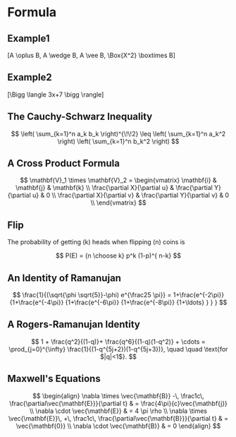 # Formula

## Example1
\[A \oplus B, A \wedge B, A \vee B, \Box{X^2} \boxtimes B\]

## Example2
\[\Bigg \langle 3x+7 \bigg \rangle\]


## The Cauchy-Schwarz Inequality

$$
\left( \sum_{k=1}^n a_k b_k \right)^{\!\!2} \leq
\left( \sum_{k=1}^n a_k^2 \right) \left( \sum_{k=1}^n b_k^2 \right)
$$

## A Cross Product Formula

$$
\mathbf{V}_1 \times \mathbf{V}_2 =
\begin{vmatrix}
  \mathbf{i}                & \mathbf{j}              & \mathbf{k} \\
  \frac{\partial X}{\partial u} & \frac{\partial Y}{\partial u} & 0 \\
  \frac{\partial X}{\partial v} & \frac{\partial Y}{\partial v} & 0 \\
\end{vmatrix}
$$


## Flip
The probability of getting \(k\) heads when flipping \(n\) coins is

$$
P(E) = {n \choose k} p^k (1-p)^{ n-k}
$$


## An Identity of Ramanujan
$$
   \frac{1}{(\sqrt{\phi \sqrt{5}}-\phi) e^{\frac25 \pi}} =
     1+\frac{e^{-2\pi}} {1+\frac{e^{-4\pi}} {1+\frac{e^{-6\pi}}
      {1+\frac{e^{-8\pi}} {1+\ldots} } } }
$$


## A Rogers-Ramanujan Identity
$$
1 +
\frac{q^2}{(1-q)}+
\frac{q^6}{(1-q)(1-q^2)} +
\cdots =
\prod_{j=0}^{\infty}
\frac{1}{(1-q^{5j+2})(1-q^{5j+3})},
\quad \quad 
\text{for $|q|<1$}.
$$


## Maxwell's Equations
$$
\begin{align}
  \nabla \times \vec{\mathbf{B}} -\, \frac1c\, \frac{\partial\vec{\mathbf{E}}}{\partial t} & = \frac{4\pi}{c}\vec{\mathbf{j}} \\
  \nabla \cdot \vec{\mathbf{E}} & = 4 \pi \rho \\
  \nabla \times \vec{\mathbf{E}}\, +\, \frac1c\, \frac{\partial\vec{\mathbf{B}}}{\partial t} & = \vec{\mathbf{0}} \\
  \nabla \cdot \vec{\mathbf{B}} & = 0
\end{align}
$$
